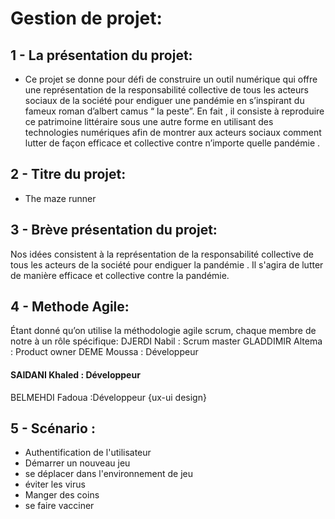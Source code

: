 # Gestion de projet:

## 1 - La présentation du projet:
- Ce projet se donne pour défi de construire un outil numérique qui offre une représentation de la responsabilité collective de tous les acteurs sociaux de la société pour endiguer une pandémie en s’inspirant du fameux roman d’albert camus “ la peste”. En fait , il consiste à reproduire ce patrimoine littéraire sous une autre forme en utilisant des technologies numériques afin de montrer aux acteurs sociaux comment lutter de façon efficace et collective contre n’importe quelle pandémie .

## 2 - Titre du projet:
- The maze runner

## 3 - Brève présentation du projet:
Nos idées consistent à la représentation de la responsabilité collective de tous les acteurs de la société pour endiguer la pandémie . Il s'agira de lutter de manière efficace et collective contre la pandémie.

## 4 - Methode Agile:
Étant donné qu’on utilise la méthodologie agile scrum, chaque membre de notre à un rôle spécifique:
DJERDI Nabil : Scrum master
GLADDIMIR Altema : Product owner
DEME Moussa : Développeur
#### SAIDANI Khaled : Développeur
BELMEHDI Fadoua :Développeur {ux-ui design}

## 5 - Scénario :
- Authentification de l'utilisateur
- Démarrer un nouveau jeu
- se déplacer dans l'environnement de jeu
- éviter les virus
- Manger des coins
- se faire vacciner
